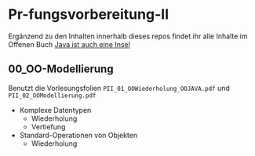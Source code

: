 # Pr-fungsvorbereitung-II
Ergänzend zu den Inhalten innerhalb dieses repos findet ihr alle Inhalte im Offenen Buch [Java ist auch eine Insel](https://openbook.rheinwerk-verlag.de/javainsel/index.html)

## 00_OO-Modellierung
Benutzt die Vorlesungsfolien `PII_01_OOWiederholung_OOJAVA.pdf` und `PII_02_OOModellierung.pdf`
- Komplexe Datentypen
  - Wiederholung
  - Vertiefung
- Standard-Operationen von Objekten
  - Wiederholung

